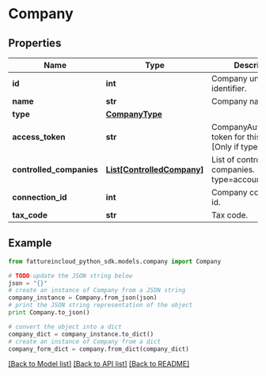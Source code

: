 # Company



## Properties
Name | Type | Description | Notes
------------ | ------------- | ------------- | -------------
**id** | **int** | Company unique identifier. | [optional] 
**name** | **str** | Company name. | [optional] 
**type** | [**CompanyType**](CompanyType.md) |  | [optional] 
**access_token** | **str** | CompanyAuthentication token for this company. [Only if type&#x3D;company] | [optional] 
**controlled_companies** | [**List[ControlledCompany]**](ControlledCompany.md) | List of controlled companies. [Only if type&#x3D;accountant] | [optional] 
**connection_id** | **int** | Company connection id. | [optional] 
**tax_code** | **str** | Tax code. | [optional] 

## Example

```python
from fattureincloud_python_sdk.models.company import Company

# TODO update the JSON string below
json = "{}"
# create an instance of Company from a JSON string
company_instance = Company.from_json(json)
# print the JSON string representation of the object
print Company.to_json()

# convert the object into a dict
company_dict = company_instance.to_dict()
# create an instance of Company from a dict
company_form_dict = company.from_dict(company_dict)
```
[[Back to Model list]](../README.md#documentation-for-models) [[Back to API list]](../README.md#documentation-for-api-endpoints) [[Back to README]](../README.md)


